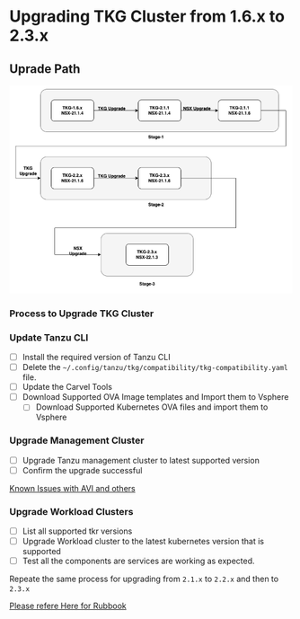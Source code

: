 # Upgrading TKG Cluster from 1.6.x to 2.3.x

## Uprade Path
![workflow](./Images/Workflow.drawio.png)

### Process to Upgrade TKG Cluster
### Update Tanzu CLI
  - [ ] Install the required version of Tanzu CLI
  - [ ] Delete the `~/.config/tanzu/tkg/compatibility/tkg-compatibility.yaml` file. 
  - [ ] Update the Carvel Tools 
- [ ] Download Supported OVA Image templates and Import them to Vsphere
  - [ ] Download Supported Kubernetes OVA files and import them to Vsphere

### Upgrade Management Cluster
- [ ] Upgrade Tanzu management cluster to latest supported version
- [ ] Confirm the upgrade successful

[Known Issues with AVI and others]([https://](https://docs.vmware.com/en/VMware-Tanzu-Kubernetes-Grid/2.1/tkg-deploy-mc/mgmt-release-notes.html#known-issues-upgrade))


### Upgrade Workload Clusters
- [ ] List all supported tkr versions
- [ ] Upgrade Workload cluster to the latest kubernetes version that is supported
- [ ] Test all the components are services are working as expected.

Repeate the same process for upgrading from `2.1.x` to `2.2.x` and then to `2.3.x`

[Please refere Here for Rubbook](./Runbook.md)
